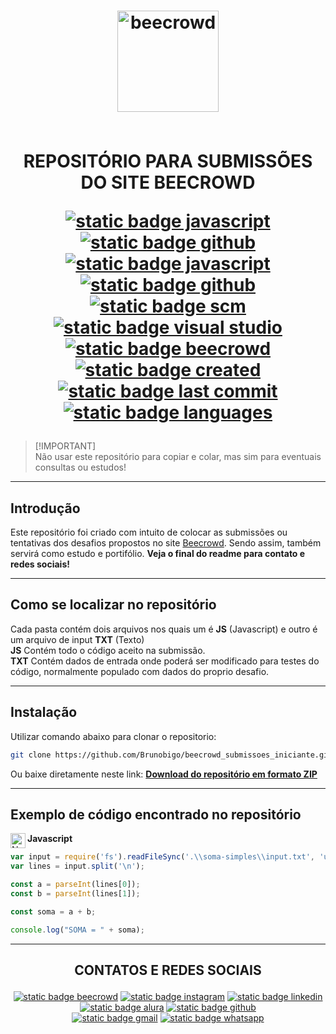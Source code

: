 <h1 align="center">

  <img src="https://repository-images.githubusercontent.com/478489997/77666b87-dc82-40e9-a525-583c05f2a5cf" alt="beecrowd" title="beecrowd" width="162">

  </br>
  </br>
  
  REPOSITÓRIO PARA SUBMISSÕES DO SITE BEECROWD
  
  <a href="https://developer.mozilla.org/pt-BR/docs/Web/JavaScript/Guide/Introduction"><img src="https://img.shields.io/badge/JavaScript-white?style=flat&logo=javascript&labelColor=%235b5b5b&color=%23F7DF1E" alt="static badge javascript"/></a>
  <a href="https://nodejs.org/pt"><img src="https://img.shields.io/badge/Node.js-white?style=flat&logo=node.js&labelColor=%235b5b5b&color=%235FA04E" alt="static badge github"/></a>
  <a href="https://judge.beecrowd.com/pt"><img src="https://img.shields.io/badge/URI%20%2F%20Beecrowd-white?style=flat&logo=beecrowd&color=%23793197" alt="static badge javascript"/></a>
  <a href="https://github.com"><img src="https://img.shields.io/badge/Github-white?style=flat&logo=github&labelColor=%235b5b5b&color=%23181717" alt="static badge github"/></a>
  <a href="https://git-scm.com/"><img src="https://img.shields.io/badge/Git-white?style=flat&logo=git&labelColor=%235b5b5b&color=%23F05032" alt="static badge scm"/></a>
  <a href="https://code.visualstudio.com/"><img src="https://img.shields.io/badge/VSCode-white?style=flat&logo=vscode&color=%230078d4" alt="static badge visual studio"/></a>
  <a href="https://judge.beecrowd.com/pt/problems/index/1/"><img src="https://img.shields.io/badge/BC-Iniciante-white?style=flat&logo=beecrowd&labelColor=%23793197&color=%231abc9c" alt="static badge beecrowd"/></a>
  <a href="https://github.com/Brunobigo"><img src="https://img.shields.io/github/created-at/Brunobigo/beecrowd_submissoes" alt="static badge created"/></a>
  <a href="https://github.com/Brunobigo"><img src="https://img.shields.io/github/last-commit/Brunobigo/beecrowd_submissoes" alt="static badge last commit"/></a>
  <a href="https://github.com/Brunobigo"><img src="https://img.shields.io/github/languages/count/Brunobigo/beecrowd_submissoes" alt="static badge languages"/></a>

</h1>

> [!IMPORTANT]\
> Não usar este repositório para copiar e colar, mas sim para eventuais consultas ou estudos!

---

## Introdução

Este repositório foi criado com intuito de colocar as submissões ou tentativas dos desafios propostos no site [Beecrowd](https://judge.beecrowd.com/pt). Sendo assim, também servirá como estudo e portifólio. **Veja o final do readme para contato e redes sociais!**
  
---

## Como se localizar no repositório

Cada pasta contém dois arquivos nos quais um é **JS** (Javascript) e outro é um arquivo de input **TXT** (Texto)</br>
**JS** Contém todo o código aceito na submissão.</br>
**TXT** Contém dados de entrada onde poderá ser modificado para testes do código, normalmente populado com dados do proprio desafio.

---

## Instalação

Utilizar comando abaixo para clonar o repositorio:

```bash
git clone https://github.com/Brunobigo/beecrowd_submissoes_iniciante.git
```

Ou baixe diretamente neste link: [**Download do repositório em formato ZIP**](https://github.com/Brunobigo/beecrowd_submissoes_iniciante/archive/refs/heads/main.zip)

---

## Exemplo de código encontrado no repositório 

**Javascript** <img src="https://cdn.simpleicons.org/javascript/000/F7DF1E" alt="Node" align=left width=24>

```js
var input = require('fs').readFileSync('.\\soma-simples\\input.txt', 'utf8');
var lines = input.split('\n');

const a = parseInt(lines[0]);
const b = parseInt(lines[1]);

const soma = a + b;

console.log("SOMA = " + soma);
```

---

<h2 align="center">
  
  CONTATOS E REDES SOCIAIS
  
</h2>

<!-- Badges com links e informações de contato -->
<div align="center">
  
  <a href="https://judge.beecrowd.com/pt/profile/588185"><img src="https://img.shields.io/badge/Beecrowd-588185-white?style=flat&logoColor=white&logo=beecrowd&labelColor=%235b5b5b&color=%23793197" alt="static badge beecrowd"/></a>
  <a href="https://www.instagram.com/brunointrat"><img src="https://img.shields.io/badge/Instagram-brunointrat-white?style=flat&logoColor=white&logo=instagram&labelColor=%235b5b5b&color=%23E4405F" alt="static badge instagram"/></a>
  <a href="https://www.linkedin.com/in/bruno-bigo-bueno"><img src="https://img.shields.io/badge/LinkedIn-bruno%20bigo%20bueno-white?style=flat&logoColor=white&logo=linkedin&labelColor=%235b5b5b&color=%230A66C2" alt="static badge linkedin"/></a>
  <a href="https://cursos.alura.com.br/user/brunobigo"><img src="https://img.shields.io/badge/Alura-brunobigo-white?style=flat&logoColor=white&logo=alura&labelColor=%235b5b5b&color=%23051d3b" alt="static badge alura"/></a>
  <a href="https://github.com/Brunobigo"><img src="https://img.shields.io/badge/Github-Brunobigo-white?style=flat&logoColor=white&logo=github&labelColor=%235b5b5b&color=%23181717" alt="static badge github"/></a>  
  <a href="mailto:contato@intratechinfo@gmail.com"><img src="https://img.shields.io/badge/Gmail-intratechinfo%40gmail.com-white?logo=gmail&logoColor=white&labelColor=%235b5b5b&color=%23EA4335" alt="static badge gmail"/></a>
  <a href="https://wa.me/5551981730137"><img src="https://img.shields.io/badge/Whatsapp-5551981730137-white?style=flat&logoColor=white&logo=whatsapp&labelColor=%235b5b5b&color=%2325D366" alt="static badge whatsapp"/></a>
  
</div>
